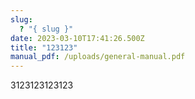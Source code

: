 ```yaml
---
slug:
  ? "{ slug }"
date: 2023-03-10T17:41:26.500Z
title: "123123"
manual_pdf: /uploads/general-manual.pdf
---
```

3123123123123